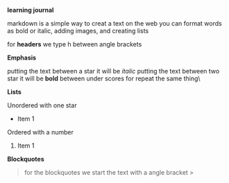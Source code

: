 **learning journal**
  
markdown is a simple way to creat a text on the web you can format words as bold or italic, adding images, and creating lists 


for **headers** 
we type h between angle brackets

**Emphasis**

putting the text between a star it will be *italic*
putting the text between two star it will be **bold**
between under scores for repeat the same thing\

**Lists**

Unordered
with one star
* Item 1

Ordered
with a number
1. Item 1

**Blockquotes**

>for the blockquotes we start the text with a angle bracket >
 
